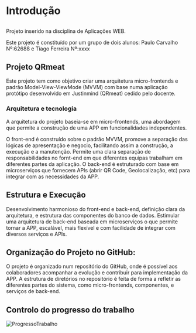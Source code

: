 # Introdução
##
Projeto inserido na disciplina de Aplicações WEB.

Este projeto é constituído por um grupo de dois alunos: Paulo Carvalho Nº:62688 e Tiago Ferreira Nº:xxxx

## Projeto QRmeat
Este projeto tem como objetivo criar uma arquitetura micro-frontends e padrão Model-View-ViewMode (MVVM) com base numa aplicação protótipo desenvolvido em Justinmind (QRmeat) cedido pelo docente. 

### Arquitetura e tecnologia
A arquitetura do projeto baseia-se em micro-frontends, uma abordagem que permite a construção de uma APP em funcionalidades independentes.

O front-end é construído sobre o padrão MVVM, promove a separação das lógicas de apresentação e negocio, facilitando assim a construção, a execução e a manutenção. Permite uma clara separação de responsabilidades no fornt-end em que diferentes equipas trabalham em diferentes partes da aplicação.
O back-end é estruturado com base em microserviços que fornecem APIs (abrir QR Code, Geolocalização, etc) para integrar com as necessidades da APP.

## Estrutura e Execução

Desenvolvimento harmonioso do front-end e back-end, definição clara da arquitetura, e estrutura das componentes do banco de dados. 
Estimular uma arquitetura de back-end baseada em microserviços o que permite tornar a APP, escalável, mais flexível e com facilidade de integrar com diversos serviços e APIs.

## Organização do Projeto no GitHub:
O projeto é organizado num repositório do GitHub, onde é possível aos colaboradores acompanhar a evolução e contribuir para implementação da APP. A estrutura de diretórios no repositório é feita de forma a refletir as diferentes partes do sistema, como micro-frontends, componentes, e serviços de back-end.

## Controlo do progresso do trabalho
![ProgressoTrabalho](https://github.com/PauloRTC/QRmeat/assets/162343860/1b33cb6d-5db0-44a2-a117-e45920f38da7)

